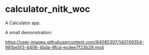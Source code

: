 # calculator_nitk_woc

A Calculator app.

A small demonstration:

https://user-images.githubusercontent.com/84085307/140749354-981be5f3-4406-4bda-9fcd-ecdee7f23b29.mp4

